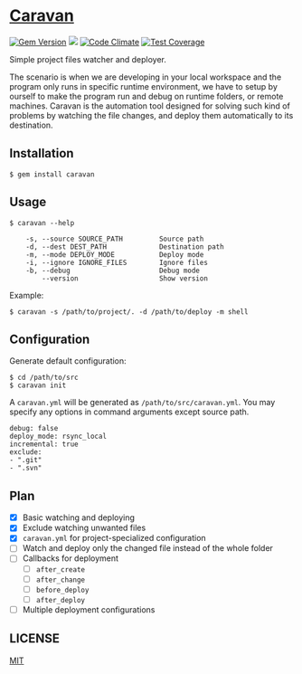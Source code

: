 # [Caravan](https://crispgm.github.io/caravan/)

[![Gem Version](https://badge.fury.io/rb/caravan.svg)](https://badge.fury.io/rb/caravan)
[![](https://api.travis-ci.org/crispgm/gsm.svg)](https://travis-ci.org/crispgm/caravan)
[![Code Climate](https://codeclimate.com/github/crispgm/caravan/badges/gpa.svg)](https://codeclimate.com/github/crispgm/caravan)
[![Test Coverage](https://codeclimate.com/github/crispgm/caravan/badges/coverage.svg)](https://codeclimate.com/github/crispgm/caravan/coverage)

Simple project files watcher and deployer.

The scenario is when we are developing in your local workspace and the program only runs in specific runtime environment, we have to setup by ourself to make the program run and debug on runtime folders, or remote machines. Caravan is the automation tool designed for solving such kind of problems by watching the file changes, and deploy them automatically to its destination.

## Installation

```
$ gem install caravan
```

## Usage

```
$ caravan --help

    -s, --source SOURCE_PATH         Source path
    -d, --dest DEST_PATH             Destination path
    -m, --mode DEPLOY_MODE           Deploy mode
    -i, --ignore IGNORE_FILES        Ignore files
    -b, --debug                      Debug mode
        --version                    Show version
```

Example:

```
$ caravan -s /path/to/project/. -d /path/to/deploy -m shell
```

## Configuration

Generate default configuration:

```
$ cd /path/to/src
$ caravan init
```

A `caravan.yml` will be generated as `/path/to/src/caravan.yml`. You may specify any options in command arguments except source path.

```
debug: false
deploy_mode: rsync_local
incremental: true
exclude:
- ".git"
- ".svn"
```

## Plan

- [x] Basic watching and deploying
- [x] Exclude watching unwanted files
- [x] `caravan.yml` for project-specialized configuration
- [ ] Watch and deploy only the changed file instead of the whole folder
- [ ] Callbacks for deployment
    - [ ] `after_create`
    - [ ] `after_change`
    - [ ] `before_deploy`
    - [ ] `after_deploy`
- [ ] Multiple deployment configurations

## LICENSE

[MIT](/LICENSE)

